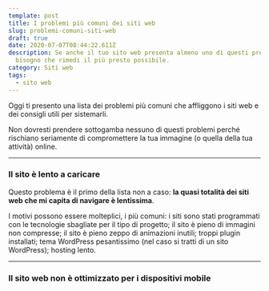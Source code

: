 ```yaml
---
template: post
title: I problemi più comuni dei siti web
slug: problemi-comuni-siti-web
draft: true
date: 2020-07-07T08:44:22.611Z
description: Se anche il tuo sito web presenta almeno uno di questi problemi c'è
  bisogno che rimedi il più presto possibile.
category: Siti web
tags:
  - sito web
---
```

Oggi ti presento una lista dei problemi più comuni che affliggono i siti web e dei consigli utili per sistemarli.

Non dovresti prendere sottogamba nessuno di questi problemi perché rischiano seriamente di compromettere la tua immagine (o quella della tua attività) online.

***

### Il sito è lento a caricare

Questo problema è il primo della lista non a caso: **la quasi totalità dei siti web che mi capita di navigare è lentissima**.

I motivi possono essere molteplici, i più comuni: i siti sono stati programmati con le tecnologie sbagliate per il tipo di progetto; il sito è pieno di immagini non compresse; il sito è pieno zeppo di animazioni inutili; troppi plugin installati; tema WordPress pesantissimo (nel caso si tratti di un sito WordPress); hosting lento.

***

### Il sito web non è ottimizzato per i dispositivi mobile